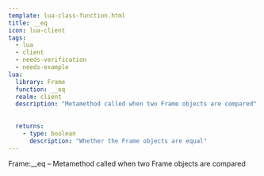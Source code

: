 ```yaml
---
template: lua-class-function.html
title: __eq
icon: lua-client
tags:
  - lua
  - client
  - needs-verification
  - needs-example
lua:
  library: Frame
  function: __eq
  realm: client
  description: "Metamethod called when two Frame objects are compared"
  
  
  returns:
    - type: boolean
      description: "Whether the Frame objects are equal"
---
```


<div class="lua__search__keywords">
Frame:__eq &#x2013; Metamethod called when two Frame objects are compared
</div>
